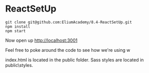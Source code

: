 # ReactSetUp

```
git clone git@github.com:EliumAcademy/8.4-ReactSetUp.git
npm install
npm start
```

Now open up [http://localhost:3001](http://localhost:3001)

Feel free to poke around the code to see how we're using w

index.html is located in the public folder.
Sass styles are located in public\styles.
